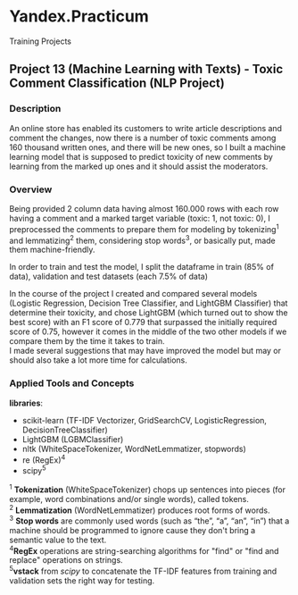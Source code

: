 # Yandex.Practicum
Training Projects

## Project 13 (Machine Learning with Texts) - Toxic Comment Classification (NLP Project)


### Description
An online store has enabled its customers to write article descriptions and comment the changes, now there is a number of toxic comments among 160 thousand written ones, and there will be new ones, so I built a machine learning model that is supposed to predict toxicity of new comments by learning from the marked up ones and it should assist the moderators.

### Overview

Being provided 2 column data having almost 160.000 rows with each row having a comment and a marked target variable (toxic: 1, not toxic: 0), I preprocessed the comments to prepare them for modeling by tokenizing<sup>1</sup> and lemmatizing<sup>2</sup> them, considering stop words<sup>3</sup>, or basically put, made them machine-friendly. 

In order to train and test the model, I split the dataframe in train (85% of data), validation and test datasets (each 7.5% of data)

In the course of the project I created and compared several models (Logistic Regression, Decision Tree Classifier, and LightGBM Classifier) that determine their toxicity, and chose LightGBM (which turned out to show the best score) with an F1 score of 0.779 that surpassed the initially required score of 0.75, however it comes in the middle of the two other models if we compare them by the time it takes to train. \
I made several suggestions that may have improved the model but may or should also take a lot more time for calculations.

### Applied Tools and Concepts

**libraries**: 
- scikit-learn (TF-IDF Vectorizer, GridSearchCV, LogisticRegression, DecisionTreeClassifier)
- LightGBM (LGBMClassifier)
- nltk (WhiteSpaceTokenizer, WordNetLemmatizer, stopwords)
- re (RegEx)<sup>4</sup>
- scipy<sup>5</sup>

<sup>1</sup> **Tokenization** (WhiteSpaceTokenizer) chops up sentences into pieces (for example, word combinations and/or single words), called tokens. \
<sup>2</sup> **Lemmatization** (WordNetLemmatizer) produces root forms of words. \
<sup>3</sup> **Stop words** are commonly used words (such as “the”, “a”, “an”, “in”) that a machine should be programmed to ignore cause they don't bring a semantic value to the text. \
<sup>4</sup>**RegEx** operations are string-searching algorithms for "find" or "find and replace" operations on strings. \
<sup>5</sup>**vstack** from *scipy* to concatenate the TF-IDF features from training and validation sets the right way for testing.
